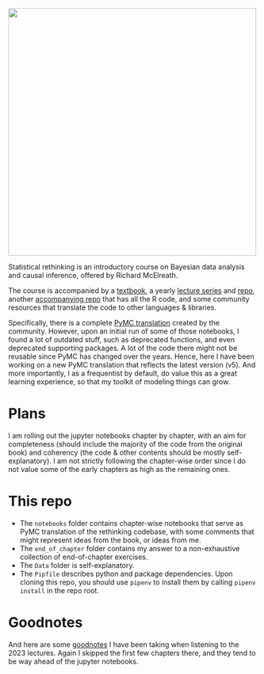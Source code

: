<img src="title.gif" width="500">

Statistical rethinking is an introductory course on Bayesian data analysis and causal inference, offered by Richard McElreath. 

The course is accompanied by a [textbook](https://xcelab.net/rm/statistical-rethinking/), a yearly [lecture series](https://youtu.be/FdnMWdICdRs) and [repo](https://github.com/rmcelreath/stat_rethinking_2023), another [accompanying repo](https://github.com/rmcelreath/rethinking) that has all the R code, and some community resources that translate the code to other languages & libraries. 

Specifically, there is a complete [PyMC translation](https://github.com/pymc-devs/pymc-resources/tree/main/Rethinking_2) created by the community. However, upon an initial run of some of those notebooks, I found a lot of outdated stuff, such as deprecated functions, and even deprecated supporting packages. A lot of the code there might not be reusable since PyMC has changed over the years. Hence, here I have been working on a new PyMC translation that reflects the latest version (v5). And more importantly, I as a frequentist by default, do value this as a great learning experience, so that my toolkit of modeling things can grow.  

# Plans
I am rolling out the jupyter notebooks chapter by chapter, with an aim for completeness (should include the majority of the code from the original book) and coherency (the code & other contents should be mostly self-explanatory). I am not strictly following the chapter-wise order since I do not value some of the early chapters as high as the remaining ones. 

# This repo
- The `notebooks` folder contains chapter-wise notebooks that serve as PyMC translation of the rethinking codebase, with some comments that might represent ideas from the book, or ideas from me. 
- The `end_of_chapter` folder contains my answer to a non-exhaustive collection of end-of-chapter exercises.
- The `Data` folder is self-explanatory. 
- The `Pipfile` describes python and package dependencies. Upon cloning this repo, you should use `pipenv` to install them by calling `pipenv install` in the repo root. 

# Goodnotes
And here are some [goodnotes](https://web.goodnotes.com/s/8ERStxgngckNf2VWF4FujP#page-1) I have been taking when listening to the 2023 lectures. Again I skipped the first few chapters there, and they tend to be way ahead of the jupyter notebooks.
